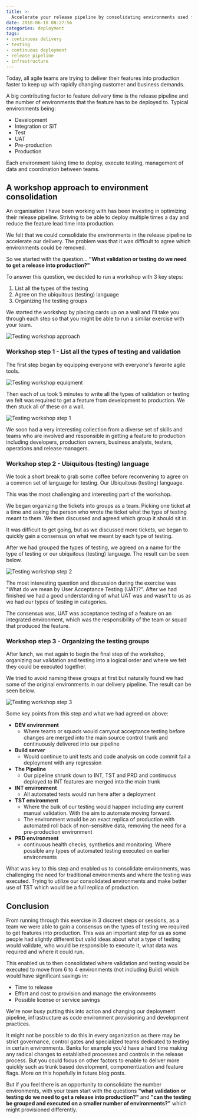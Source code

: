 ```yaml
---
title: >-
  Accelerate your release pipeline by consolidating environments used for validation and testing
date: 2018-06-18 08:27:56
categories: deployment
tags: 
- continuous delivery 
- testing 
- continuous deployment 
- release pipeline
- infrastructure
---
```

Today, all agile teams are trying to deliver their features into production faster to keep up with rapidly changing customer and business demands. 

A big contributing factor to feature delivery time is the release pipeline and the number of environments that the feature has to be deployed to. Typical environments being:

* Development
* Integration or SIT
* Test
* UAT
* Pre-production
* Production

Each environment taking time to deploy, execute testing, management of data and coordination between teams.

<!-- more -->

## A workshop approach to environment consolidation

An organisation I have been working with has been investing in optimizing their release pipeline. Striving to be able to deploy multiple times a day and reduce the feature lead time into production.

We felt that we could consolidate the environments in the release pipeline to accelerate our delivery. The problem was that it was difficult to agree which environments could be removed.

So we started with the question… __"What validation or testing do we need to get a release into production?"__

To answer this question, we decided to run a workshop with 3 key steps:

1. List all the types of the testing
2. Agree on the ubiquitous (testing) language
3. Organizing the testing groups

We started the workshop by placing cards up on a wall and I'll take you through each step so that you might be able to run a similar exercise with your team.

![Testing workshop approach](/images/testing-workshop/testing-workshop-approach.jpg)

### Workshop step 1 - List all the types of testing and validation

The first step began by equipping everyone with everyone's favorite agile tools.

![Testing workshop equiqment](/images/testing-workshop/testing-workshop-equipment.jpg)

Then each of us took 5 minutes to write all the types of validation or testing we felt was required to get a feature from development to production. We then stuck all of these on a wall.

![Testing workshop step 1](/images/testing-workshop/testing-workshop-step1.jpg)

We soon had a very interesting collection from a diverse set of skills and teams who are involved and responsible in getting a feature to production including developers, production owners, business analysts, testers, operations and release managers.

### Workshop step 2 - Ubiquitous (testing) language

We took a short break to grab some coffee before reconvening to agree on a common set of language for testing. Our Ubiquitous (testing) language.

This was the most challenging and interesting part of the workshop. 

We began organizing the tickets into groups as a team. Picking one ticket at a time and asking the person who wrote the ticket what the type of testing meant to them. We then discussed and agreed which group it should sit in.

It was difficult to get going, but as we discussed more tickets, we began to quickly gain a consensus on what we meant by each type of testing.

After we had grouped the types of testing, we agreed on a name for the type of testing or our ubiquitous (testing) language. The result can be seen below.

![Testing workshop step 2](/images/testing-workshop/testing-workshop-step2.jpg)

The most interesting question and discussion during the exercise was "What do we mean by User Acceptance Testing (UAT)?". After we had finished we had a good understanding of what UAT was and wasn't to us as we had our types of testing in categories. 

The consensus was, UAT was acceptance testing of a feature on an integrated environment, which was the responsibility of the team or squad that produced the feature.

### Workshop step 3 - Organizing the testing groups

After lunch, we met again to begin the final step of the workshop, organizing our validation and testing into a logical order and where we felt they could be executed together.

We tried to avoid naming these groups at first but naturally found we had some of the original environments in our delivery pipeline. The result can be seen below.

![Testing workshop step 3](/images/testing-workshop/testing-workshop-step3.jpg)

Some key points from this step and what we had agreed on above:

* __DEV environment__
  * Where teams or squads would carryout acceptance testing before changes are merged into the main source control trunk and continuously delivered into our pipeline
* __Build server__
  * Would continue to unit tests and code analysis on code commit fail a deployment with any regression
* __The Pipeline__
  * Our pipeline shrunk down to INT, TST and PRD and continuous deployed to INT features are merged into the main trunk
* __INT environment__
  * All automated tests would run here after a deployment
* __TST environment__
  * Where the bulk of our testing would happen including any current manual validation. With the aim to automate moving forward.
  * The environment would be an exact replica of production with automated roll back of non-sensitive data, removing the need for a pre-production environment
* __PRD environment__
  * continuous health checks, synthetics and monitoring. Where possible any types of automated testing executed on earlier environments

What was key to this step and enabled us to consolidate environments, was challenging the need for traditional environments and where the testing was executed. Trying to utilize our consolidated environments and make better use of TST which would be a full replica of production.
	
## Conclusion

From running through this exercise in 3 discreet steps or sessions, as a team we were able to gain a consensus on the types of testing we required to get features into production. This was an important step for us as some people had slightly different but valid ideas about what a type of testing would validate, who would be responsible to execute it, what data was required and where it could run.

This enabled us to then consolidated where validation and testing would be executed to move from 6 to 4 environments (not including Build) which would have significant savings in:

* Time to release
* Effort and cost to provision and manage the environments
* Possible license or service savings

We're now busy putting this into action and changing our deployment pipeline, infrastructure as code environment provisioning and development practices.

It might not be possible to do this in every organization as there may be strict governance, control gates and specialized teams dedicated to testing in certain environments. Banks for example you'd have a hard time making any radical changes to established processes and controls in the release process. But you could focus on other factors to enable to deliver more quickly such as trunk based development, componentization and feature flags. More on this hopefully in future blog posts.

But if you feel there is an opportunity to consolidate the number environments, with your team start with the questions __"what validation or testing do we need to get a release into production?"__ and __"can the testing be grouped and executed on a smaller number of environments?"__ which might provisioned differently.



